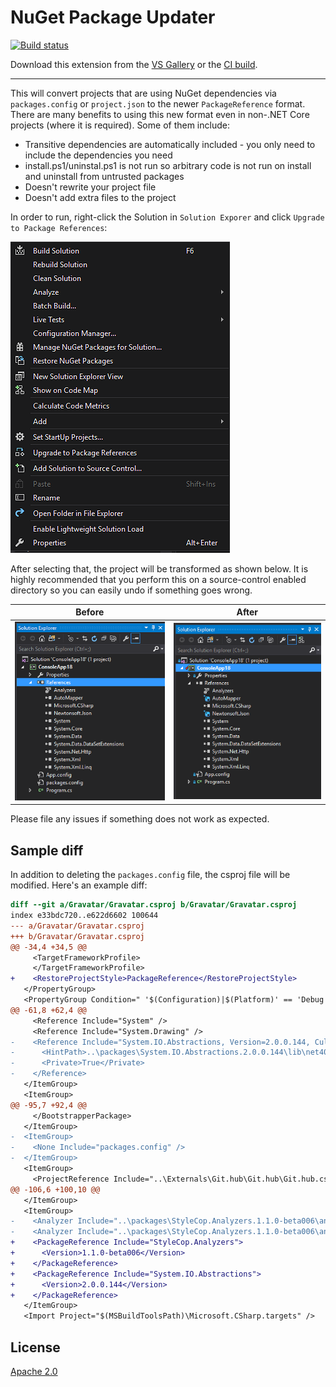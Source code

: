 # NuGet Package Updater

[![Build status](https://ci.appveyor.com/api/projects/status/q1mkuttpcf3a3c03?svg=true)](https://ci.appveyor.com/project/twsouthwick/nugetpackageconfigconverter)

Download this extension from the [VS Gallery](https://visualstudiogallery.msdn.microsoft.com/8e8e8c73-e874-4180-9a44-1c9ebffd308d) or the [CI build](http://vsixgallery.com/extension/NuGetPackageConfigConverter.Taylor%20Southwick.dd0141da-d26f-4013-8b78-72723a313486/).

---------------------------------------

This will convert projects that are using NuGet dependencies via `packages.config` or `project.json` to the newer `PackageReference` format. There are many benefits
to using this new format even in non-.NET Core projects (where it is required). Some of them include:

- Transitive dependencies are automatically included - you only need to include the dependencies you need
- install.ps1/uninstal.ps1 is not run so arbitrary code is not run on install and uninstall from untrusted packages
- Doesn't rewrite your project file
- Doesn't add extra files to the project

In order to run, right-click the Solution in `Solution Exporer` and click `Upgrade to Package References`: 

![Invocation](docs/assets/readme/invoke.png)

After selecting that, the project will be transformed as shown below. It is highly recommended that you perform this on a source-control enabled
directory so you can easily undo if something goes wrong.

|  Before                                   | After                                   |
|-------------------------------------------|-----------------------------------------|
| ![Before](docs/assets/readme/before.png) | ![After](docs/assets/readme/after.png) |

Please file any issues if something does not work as expected.

## Sample diff

In addition to deleting the `packages.config` file, the csproj file will be modified. Here's an example diff:

```diff
diff --git a/Gravatar/Gravatar.csproj b/Gravatar/Gravatar.csproj
index e33bdc720..e622d6602 100644
--- a/Gravatar/Gravatar.csproj
+++ b/Gravatar/Gravatar.csproj
@@ -34,4 +34,5 @@
     <TargetFrameworkProfile>
     </TargetFrameworkProfile>
+    <RestoreProjectStyle>PackageReference</RestoreProjectStyle>
   </PropertyGroup>
   <PropertyGroup Condition=" '$(Configuration)|$(Platform)' == 'Debug|AnyCPU' ">
@@ -61,8 +62,4 @@
     <Reference Include="System" />
     <Reference Include="System.Drawing" />
-    <Reference Include="System.IO.Abstractions, Version=2.0.0.144, Culture=neutral, processorArchitecture=MSIL">
-      <HintPath>..\packages\System.IO.Abstractions.2.0.0.144\lib\net40\System.IO.Abstractions.dll</HintPath>
-      <Private>True</Private>
-    </Reference>
   </ItemGroup>
   <ItemGroup>
@@ -95,7 +92,4 @@
     </BootstrapperPackage>
   </ItemGroup>
-  <ItemGroup>
-    <None Include="packages.config" />
-  </ItemGroup>
   <ItemGroup>
     <ProjectReference Include="..\Externals\Git.hub\Git.hub\Git.hub.csproj">
@@ -106,6 +100,10 @@
   </ItemGroup>
   <ItemGroup>
-    <Analyzer Include="..\packages\StyleCop.Analyzers.1.1.0-beta006\analyzers\dotnet\cs\StyleCop.Analyzers.CodeFixes.dll" />
-    <Analyzer Include="..\packages\StyleCop.Analyzers.1.1.0-beta006\analyzers\dotnet\cs\StyleCop.Analyzers.dll" />
+    <PackageReference Include="StyleCop.Analyzers">
+      <Version>1.1.0-beta006</Version>
+    </PackageReference>
+    <PackageReference Include="System.IO.Abstractions">
+      <Version>2.0.0.144</Version>
+    </PackageReference>
   </ItemGroup>
   <Import Project="$(MSBuildToolsPath)\Microsoft.CSharp.targets" />
```

## License
[Apache 2.0](LICENSE)
